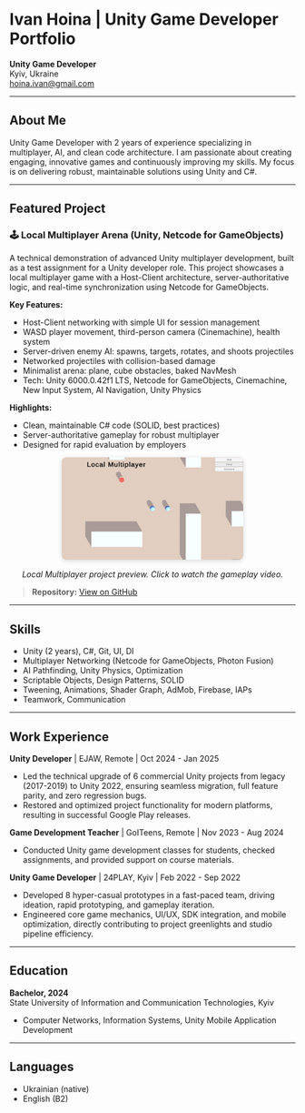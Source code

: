 # Ivan Hoina | Unity Game Developer Portfolio

**Unity Game Developer**  
Kyiv, Ukraine  
hoina.ivan@gmail.com

---

## About Me
Unity Game Developer with 2 years of experience specializing in multiplayer, AI, and clean code architecture. I am passionate about creating engaging, innovative games and continuously improving my skills. My focus is on delivering robust, maintainable solutions using Unity and C#.

---

## Featured Project

### 🕹️ Local Multiplayer Arena (Unity, Netcode for GameObjects)
A technical demonstration of advanced Unity multiplayer development, built as a test assignment for a Unity developer role. This project showcases a local multiplayer game with a Host-Client architecture, server-authoritative logic, and real-time synchronization using Netcode for GameObjects.

**Key Features:**
- Host-Client networking with simple UI for session management
- WASD player movement, third-person camera (Cinemachine), health system
- Server-driven enemy AI: spawns, targets, rotates, and shoots projectiles
- Networked projectiles with collision-based damage
- Minimalist arena: plane, cube obstacles, baked NavMesh
- Tech: Unity 6000.0.42f1 LTS, Netcode for GameObjects, Cinemachine, New Input System, AI Navigation, Unity Physics

**Highlights:**
- Clean, maintainable C# code (SOLID, best practices)
- Server-authoritative gameplay for robust multiplayer
- Designed for rapid evaluation by employers

<p align="center">
  <a href="https://youtu.be/087zlQdqj7o">
    <img src="https://github.com/Just0Simon/LocalMultiplayer/blob/main/Preview.jpg?raw=true" alt="Local Multiplayer Gameplay Preview" width="320" style="border-radius:8px; box-shadow:0 2px 8px rgba(0,0,0,0.15);">
  </a>
</p>
<p align="center"><em>Local Multiplayer project preview. Click to watch the gameplay video.</em></p>

> **Repository:** [View on GitHub](https://github.com/Just0Simon/LocalMultiplayer)

---

## Skills
- Unity (2 years), C#, Git, UI, DI
- Multiplayer Networking (Netcode for GameObjects, Photon Fusion)
- AI Pathfinding, Unity Physics, Optimization
- Scriptable Objects, Design Patterns, SOLID
- Tweening, Animations, Shader Graph, AdMob, Firebase, IAPs
- Teamwork, Communication

---

## Work Experience
**Unity Developer** | EJAW, Remote | Oct 2024 - Jan 2025  
- Led the technical upgrade of 6 commercial Unity projects from legacy (2017-2019) to Unity 2022, ensuring seamless migration, full feature parity, and zero regression bugs.
- Restored and optimized project functionality for modern platforms, resulting in successful Google Play releases.

**Game Development Teacher** | GoITeens, Remote | Nov 2023 - Aug 2024  
- Conducted Unity game development classes for students, checked assignments, and provided support on course materials.

**Unity Game Developer** | 24PLAY, Kyiv | Feb 2022 - Sep 2022  
- Developed 8 hyper-casual prototypes in a fast-paced team, driving ideation, rapid prototyping, and gameplay iteration.
- Engineered core game mechanics, UI/UX, SDK integration, and mobile optimization, directly contributing to project greenlights and studio pipeline efficiency.

---

## Education
**Bachelor, 2024**  
State University of Information and Communication Technologies, Kyiv  
- Computer Networks, Information Systems, Unity Mobile Application Development

---

## Languages
- Ukrainian (native)
- English (B2)